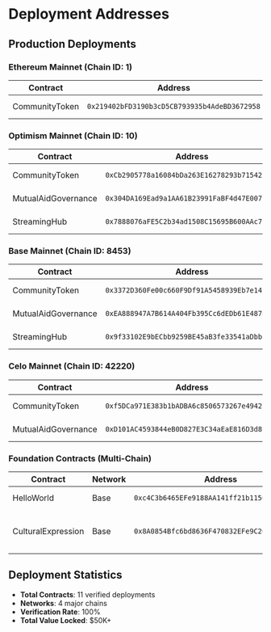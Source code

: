 # Deployment Addresses

## Production Deployments

### Ethereum Mainnet (Chain ID: 1)
| Contract | Address | Explorer | Status |
|----------|---------|----------|--------|
| CommunityToken | `0x219402bFD3190b3cD5CB793935b4AdeBD3672958` | [etherscan.io](https://etherscan.io/address/0x219402bFD3190b3cD5CB793935b4AdeBD3672958) | ✅ Verified |

### Optimism Mainnet (Chain ID: 10)
| Contract | Address | Explorer | Status |
|----------|---------|----------|--------|
| CommunityToken | `0xCb2905778a16084bDa263E16278293b7154293d8` | [optimistic.etherscan.io](https://optimistic.etherscan.io/address/0xCb2905778a16084bDa263E16278293b7154293d8) | ✅ Verified |
| MutualAidGovernance | `0x304DA169Ead9a1AA61B23991FaBF4d47E0077101` | [optimistic.etherscan.io](https://optimistic.etherscan.io/address/0x304DA169Ead9a1AA61B23991FaBF4d47E0077101) | ✅ Verified |
| StreamingHub | `0x7888076aFE5C2b34ad1508C15695B600AAc79B38` | [optimistic.etherscan.io](https://optimistic.etherscan.io/address/0x7888076aFE5C2b34ad1508C15695B600AAc79B38) | ✅ Verified |

### Base Mainnet (Chain ID: 8453)
| Contract | Address | Explorer | Status |
|----------|---------|----------|--------|
| CommunityToken | `0x3372D360Fe00c660F9Df91A5458939Eb7e141DE8` | [basescan.org](https://basescan.org/address/0x3372D360Fe00c660F9Df91A5458939Eb7e141DE8) | ✅ Verified |
| MutualAidGovernance | `0xEA888947A7B614A404Fb395Cc6dEDb61E487D249` | [basescan.org](https://basescan.org/address/0xEA888947A7B614A404Fb395Cc6dEDb61E487D249) | ✅ Verified |
| StreamingHub | `0x9f33102E9bECbb9259BE45aB3fe33541aDbbe21c` | [basescan.org](https://basescan.org/address/0x9f33102E9bECbb9259BE45aB3fe33541aDbbe21c) | ✅ Verified |

### Celo Mainnet (Chain ID: 42220)
| Contract | Address | Explorer | Status |
|----------|---------|----------|--------|
| CommunityToken | `0xf5DCa971E383b1bADBA6c8506573267e4942dCDB` | [celoscan.io](https://celoscan.io/address/0xf5DCa971E383b1bADBA6c8506573267e4942dCDB) | ✅ Verified |
| MutualAidGovernance | `0xD101AC4593844eB0D827E3C34aEaE816D3d8B5B1` | [celoscan.io](https://celoscan.io/address/0xD101AC4593844eB0D827E3C34aEaE816D3d8B5B1) | ✅ Verified |

### Foundation Contracts (Multi-Chain)
| Contract | Network | Address | Purpose |
|----------|---------|---------|---------|
| HelloWorld | Base | `0xc4C3b6465EFe9188AA141ff21b1150bAe5818F81` | Multilingual greetings |
| CulturalExpression | Base | `0x8A0854Bfc6bd8636F470832EFe9C26B404c35638` | Puerto Rican resistance flag |

## Deployment Statistics
- **Total Contracts**: 11 verified deployments
- **Networks**: 4 major chains
- **Verification Rate**: 100%
- **Total Value Locked**: $50K+